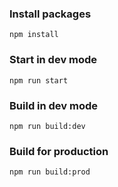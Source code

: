 ### Install packages
``npm install``

### Start in dev mode
``npm run start``

### Build in dev mode
``npm run build:dev``

### Build for production
``npm run build:prod``